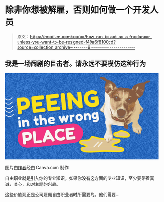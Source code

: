 # 除非你想被解雇，否则如何做一个开发人员

> 原文：<https://medium.com/codex/how-not-to-act-as-a-freelancer-unless-you-want-to-be-resigned-f49a6f8100cd?source=collection_archive---------9----------------------->

## 我是一场闹剧的目击者。请永远不要模仿这种行为

![](img/d30a5a87e5a1cab5613e28f7203badb5.png)

图片由[作者](http://www.arnoldcode.com)经由 Canva.com 制作

自由职业就是引入你的专业知识。如果你没有这方面的专业知识，至少要带着真诚，关心，和对主题的兴趣。

这些价值观正是公司雇佣自由职业者时所需要的。他们需要…